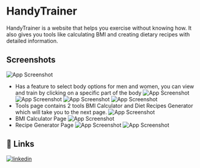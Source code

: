 
# HandyTrainer
HandyTrainer is a website that helps you exercise without knowing how. It also gives you tools like calculating BMI and creating dietary recipes with detailed information.


## Screenshots

![App Screenshot](https://res.cloudinary.com/duoe2yt88/image/upload/v1671816154/Images/1_k8sm6g.png)
- Has a feature to select body options for men and women, you can view and train by clicking on a specific part of the body
![App Screenshot](https://res.cloudinary.com/duoe2yt88/image/upload/v1671816153/Images/m_t9z3w4.png)
![App Screenshot](https://res.cloudinary.com/duoe2yt88/image/upload/v1671816675/Images/m2_rsdg4p.png)
![App Screenshot](https://res.cloudinary.com/duoe2yt88/image/upload/v1671816153/Images/f_qb2nrm.png)
![App Screenshot](https://res.cloudinary.com/duoe2yt88/image/upload/v1671816665/Images/f2_s2cmvt.png)
- Tools page contains 2 tools BMI Calculator and Diet Recipes Generator which will take you to the next page.
![App Screenshot](https://res.cloudinary.com/duoe2yt88/image/upload/v1671816153/Images/t_w0ekcg.png)
- BMI Calculator Page
![App Screenshot](https://res.cloudinary.com/duoe2yt88/image/upload/v1671816154/Images/B_bxypxj.png)
- Recipe Generator Page
![App Screenshot](https://res.cloudinary.com/duoe2yt88/image/upload/v1671816154/Images/r_uf7ior.png)
![App Screenshot](https://res.cloudinary.com/duoe2yt88/image/upload/v1671816948/Images/r2_iqxso8.png)
## 🔗 Links
[![linkedin](https://img.shields.io/badge/linkedin-0A66C2?style=for-the-badge&logo=linkedin&logoColor=white)](https://www.linkedin.com/in/mistryghanshyam/)

